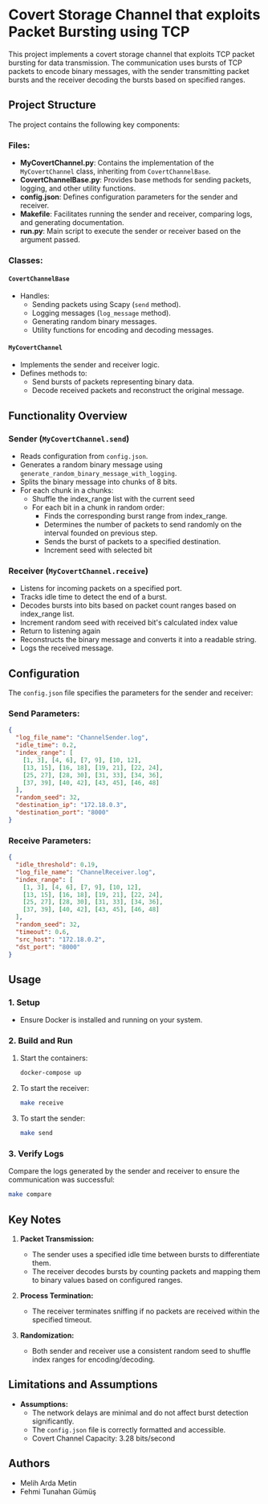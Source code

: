 # Covert Storage Channel that exploits Packet Bursting using TCP

This project implements a covert storage channel that exploits TCP packet bursting for data transmission. The communication uses bursts of TCP packets to encode binary messages, with the sender transmitting packet bursts and the receiver decoding the bursts based on specified ranges.

## Project Structure

The project contains the following key components:

### **Files**:

- **MyCovertChannel.py**: Contains the implementation of the `MyCovertChannel` class, inheriting from `CovertChannelBase`.
- **CovertChannelBase.py**: Provides base methods for sending packets, logging, and other utility functions.
- **config.json**: Defines configuration parameters for the sender and receiver.
- **Makefile**: Facilitates running the sender and receiver, comparing logs, and generating documentation.
- **run.py**: Main script to execute the sender or receiver based on the argument passed.

### **Classes**:

#### `CovertChannelBase`
- Handles:
  - Sending packets using Scapy (`send` method).
  - Logging messages (`log_message` method).
  - Generating random binary messages.
  - Utility functions for encoding and decoding messages.

#### `MyCovertChannel`
- Implements the sender and receiver logic.
- Defines methods to:
  - Send bursts of packets representing binary data.
  - Decode received packets and reconstruct the original message.

## Functionality Overview

### **Sender (`MyCovertChannel.send`)**

- Reads configuration from `config.json`.
- Generates a random binary message using `generate_random_binary_message_with_logging`.
- Splits the binary message into chunks of 8 bits.
- For each chunk in a chunks:
    - Shuffle the index_range list with the current seed
    - For each bit in a chunk in random order:
        - Finds the corresponding burst range from index_range.
        - Determines the number of packets to send randomly on the interval founded on previous step.
        - Sends the burst of packets to a specified destination.
        - Increment seed with selected bit

### **Receiver (`MyCovertChannel.receive`)**

- Listens for incoming packets on a specified port.
- Tracks idle time to detect the end of a burst.
- Decodes bursts into bits based on packet count ranges based on index_range list.
- Increment random seed with received bit's calculated index value
- Return to listening again
- Reconstructs the binary message and converts it into a readable string.
- Logs the received message.

## Configuration

The `config.json` file specifies the parameters for the sender and receiver:

### **Send Parameters**:
```json
{
  "log_file_name": "ChannelSender.log",
  "idle_time": 0.2,
  "index_range": [
    [1, 3], [4, 6], [7, 9], [10, 12],
    [13, 15], [16, 18], [19, 21], [22, 24],
    [25, 27], [28, 30], [31, 33], [34, 36],
    [37, 39], [40, 42], [43, 45], [46, 48]
  ],
  "random_seed": 32,
  "destination_ip": "172.18.0.3",
  "destination_port": "8000"
}
```

### **Receive Parameters**:
```json
{
  "idle_threshold": 0.19,
  "log_file_name": "ChannelReceiver.log",
  "index_range": [
    [1, 3], [4, 6], [7, 9], [10, 12],
    [13, 15], [16, 18], [19, 21], [22, 24],
    [25, 27], [28, 30], [31, 33], [34, 36],
    [37, 39], [40, 42], [43, 45], [46, 48]
  ],
  "random_seed": 32,
  "timeout": 0.6,
  "src_host": "172.18.0.2",
  "dst_port": "8000"
}
```

## Usage

### **1. Setup**
- Ensure Docker is installed and running on your system.

### **2. Build and Run**

1. Start the containers:
   ```bash
   docker-compose up
   ```
2. To start the receiver:
   ```bash
   make receive
   ```
3. To start the sender:
   ```bash
   make send
   ```

### **3. Verify Logs**
Compare the logs generated by the sender and receiver to ensure the communication was successful:
```bash
make compare
```

## Key Notes

1. **Packet Transmission:**
   - The sender uses a specified idle time between bursts to differentiate them.
   - The receiver decodes bursts by counting packets and mapping them to binary values based on configured ranges.

2. **Process Termination:**
   - The receiver terminates sniffing if no packets are received within the specified timeout.

3. **Randomization:**
   - Both sender and receiver use a consistent random seed to shuffle index ranges for encoding/decoding.

## Limitations and Assumptions

- **Assumptions:**
  - The network delays are minimal and do not affect burst detection significantly.
  - The `config.json` file is correctly formatted and accessible.
  - Covert Channel Capacity: 3.28 bits/second


## Authors
- Melih Arda Metin
- Fehmi Tunahan Gümüş

